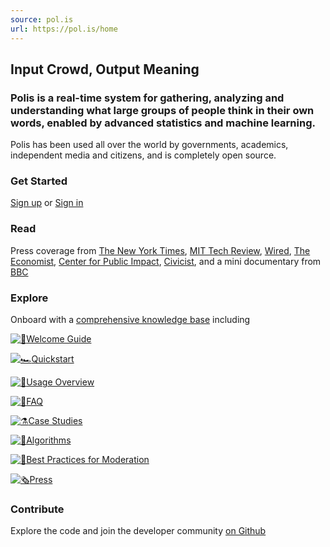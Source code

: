 ```yaml
---
source: pol.is
url: https://pol.is/home
---
```


## Input Crowd, Output Meaning

### Polis is a real-time system for gathering, analyzing and understanding what large groups of people think in their own words, enabled by advanced statistics and machine learning.

Polis has been used all over the world by governments, academics, independent media and citizens, and is completely open source.

### Get Started

[Sign up](https://pol.is/createuser) or [Sign in](https://pol.is/signin)

### Read

Press coverage from [The New York Times](https://www.nytimes.com/2019/10/15/opinion/taiwan-digital-democracy.html), [MIT Tech Review](https://www.technologyreview.com/2018/08/21/240284/the-simple-but-ingenious-system-taiwan-uses-to-crowdsource-its-laws/), [Wired](https://www.wired.co.uk/article/taiwan-democracy-social-media), [The Economist](https://www.economist.com/open-future/2019/03/22/technology-and-political-will-can-create-better-governance), [Center for Public Impact](https://www.centreforpublicimpact.org/case-study/building-consensus-compromise-uber-taiwan/#evidence), [Civicist](https://civichall.org/civicist/vtaiwan-democracy-frontier/), and a mini documentary from [BBC](https://www.youtube.com/watch?v=VbCZvU7i7VY)

### Explore

Onboard with a [comprehensive knowledge base](https://compdemocracy.org/knowledge-base) including

[![👋](https://cdnjs.cloudflare.com/ajax/libs/twemoji/14.0.2/72x72/1f44b.png)Welcome Guide](https://compdemocracy.org/Welcome)

[![🏎](https://cdnjs.cloudflare.com/ajax/libs/twemoji/14.0.2/72x72/1f3ce.png)Quickstart](https://compdemocracy.org/Quickstart)

[![🔩](https://cdnjs.cloudflare.com/ajax/libs/twemoji/14.0.2/72x72/1f529.png)Usage Overview](https://compdemocracy.org/Usage)

[![📖](https://cdnjs.cloudflare.com/ajax/libs/twemoji/14.0.2/72x72/1f4d6.png)FAQ](https://compdemocracy.org/FAQ)

[![⚗️](https://cdnjs.cloudflare.com/ajax/libs/twemoji/14.0.2/72x72/2697.png)Case Studies](https://compdemocracy.org/Case-studies)

[![👾](https://cdnjs.cloudflare.com/ajax/libs/twemoji/14.0.2/72x72/1f47e.png)Algorithms](https://compdemocracy.org/algorithms)

[![👹](https://cdnjs.cloudflare.com/ajax/libs/twemoji/14.0.2/72x72/1f479.png)Best Practices for Moderation](https://compdemocracy.org/Moderation)

[![🗞](https://cdnjs.cloudflare.com/ajax/libs/twemoji/14.0.2/72x72/1f5de.png)Press](https://compdemocracy.org/Media-coverage)

### Contribute

Explore the code and join the developer community [on Github](https://github.com/compdemocracy/)
